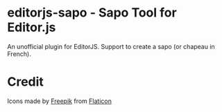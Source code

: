# editorjs-sapo - Sapo Tool for Editor.js
An unofficial plugin for EditorJS. Support to create a sapo (or chapeau in French).

# Credit
Icons made by [Freepik](https://www.flaticon.com/authors/freepik) from [Flaticon](https://www.flaticon.com/)

